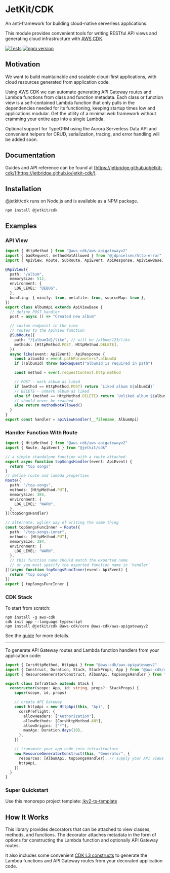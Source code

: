 # JetKit/CDK

An anti-framework for building cloud-native serverless applications.

This module provides convenient tools for writing RESTful API views
and generating cloud infrastructure with [AWS CDK](https://docs.aws.amazon.com/cdk/latest/guide/home.html).

[![Tests](https://github.com/jetbridge/jetkit-cdk/actions/workflows/ci.yml/badge.svg)](https://github.com/jetbridge/jetkit-cdk/actions/workflows/ci.yml)
[![npm version](https://badge.fury.io/js/%40jetkit%2Fcdk.svg)](https://badge.fury.io/js/%40jetkit%2Fcdk)

## Motivation

We want to build maintainable and scalable cloud-first applications, with cloud resources generated from application code.

Using AWS CDK we can automate generating API Gateway routes and Lambda functions from class and function metadata.
Each class or function view is a self-contained Lambda function that only pulls in the dependencies needed for its
functioning, keeping startup times low and applications modular.
Get the utility of a minimal web framework without cramming your entire app into a single Lambda.

Optional support for TypeORM using the Aurora Serverless Data API and convenient helpers for CRUD, serialization, tracing, and error handling will be added soon.

## Documentation

Guides and API reference can be found at [https://jetbridge.github.io/jetkit-cdk/](https://jetbridge.github.io/jetkit-cdk/).

## Installation

@jetkit/cdk runs on Node.js and is available as a NPM package.

```shell
npm install @jetkit/cdk
```

## Examples

### API View

```typescript
import { HttpMethod } from "@aws-cdk/aws-apigatewayv2"
import { badRequest, methodNotAllowed } from "@jdpnielsen/http-error"
import { ApiView, Route, SubRoute, ApiEvent, ApiResponse, ApiViewBase, apiViewHandler } from "@jetkit/cdk"

@ApiView({
  path: "/album",
  memorySize: 512,
  environment: {
    LOG_LEVEL: "DEBUG",
  },
  bundling: { minify: true, metafile: true, sourceMap: true },
})
export class AlbumApi extends ApiViewBase {
  // define POST handler
  post = async () => "Created new album"

  // custom endpoint in the view
  // routes to the ApiView function
  @SubRoute({
    path: "/{albumId}/like", // will be /album/123/like
    methods: [HttpMethod.POST, HttpMethod.DELETE],
  })
  async like(event: ApiEvent): ApiResponse {
    const albumId = event.pathParameters?.albumId
    if (!albumId) throw badRequest("albumId is required in path")

    const method = event.requestContext.http.method

    // POST - mark album as liked
    if (method == HttpMethod.POST) return `Liked album ${albumId}`
    // DELETE - unmark album as liked
    else if (method == HttpMethod.DELETE) return `Unliked album ${albumId}`
    // should never be reached
    else return methodNotAllowed()
  }
}
export const handler = apiViewHandler(__filename, AlbumApi)
```

### Handler Function With Route

```typescript
import { HttpMethod } from "@aws-cdk/aws-apigatewayv2"
import { Route, ApiEvent } from "@jetkit/cdk"

// a simple standalone function with a route attached
export async function topSongsHandler(event: ApiEvent) {
  return "top songs"
}
// define route and lambda properties
Route({
  path: "/top-songs",
  methods: [HttpMethod.PUT],
  memorySize: 384,
  environment: {
    LOG_LEVEL: "WARN",
  },
})(topSongsHandler)

// alternate, uglier way of writing the same thing
const topSongsFuncInner = Route({
  path: "/top-songs-inner",
  methods: [HttpMethod.PUT],
  memorySize: 384,
  environment: {
    LOG_LEVEL: "WARN",
  },
  // this function name should match the exported name
  // or you must specify the exported function name in `handler`
})(async function topSongsFuncInner(event: ApiEvent) {
  return "top songs"
})
export { topSongsFuncInner }
```

### CDK Stack

To start from scratch:

```shell
npm install -g aws-cdk
cdk init app --language typescript
npm install @jetkit/cdk @aws-cdk/core @aws-cdk/aws-apigatewayv2
```

See the [guide](https://docs.aws.amazon.com/cdk/latest/guide/hello_world.html) for more details.

---

To generate API Gateway routes and Lambda function handlers from your application code:

```typescript
import { CorsHttpMethod, HttpApi } from "@aws-cdk/aws-apigatewayv2"
import { Construct, Duration, Stack, StackProps, App } from "@aws-cdk/core"
import { ResourceGeneratorConstruct, AlbumApi, topSongsHandler } from "@jetkit/cdk"

export class InfraStack extends Stack {
  constructor(scope: App, id: string, props?: StackProps) {
    super(scope, id, props)

    // create API Gateway
    const httpApi = new HttpApi(this, "Api", {
      corsPreflight: {
        allowHeaders: ["Authorization"],
        allowMethods: [CorsHttpMethod.ANY],
        allowOrigins: ["*"],
        maxAge: Duration.days(10),
      },
    })

    // transmute your app code into infrastructure
    new ResourceGeneratorConstruct(this, "Generator", {
      resources: [AlbumApi, topSongsHandler], // supply your API views and functions here
      httpApi,
    })
  }
}
```

### Super Quickstart

Use this monorepo project template: [jkv2-ts-template](https://github.com/jetbridge/jkv2-ts-template)

## How It Works

This library provides decorators that can be attached to view classes, methods, and functions. The decorator attaches metadata in the form of options for constructing the Lambda function and optionally API Gateway routes.

It also includes some convenient [CDK L3 constructs](https://docs.aws.amazon.com/cdk/latest/guide/constructs.html) to generate the Lambda functions and API Gateway routes from your decorated application code.
